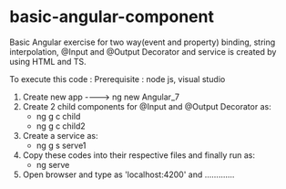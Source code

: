 # basic-angular-component

Basic Angular exercise for two way(event and property) binding, string interpolation, @Input and @Output Decorator and service is created by using HTML and TS.



To execute this code :
  Prerequisite : node js, visual studio
  1. Create new app ---->  ng new Angular_7
  2. Create 2 child components for @Input and @Output Decorator as:
      * ng g c child
      * ng g c child2
  3. Create a service as:
      * ng g s serve1
  4. Copy these codes into their respective files and finally run as:
      * ng serve
  5. Open browser and type as 'localhost:4200' and .............
